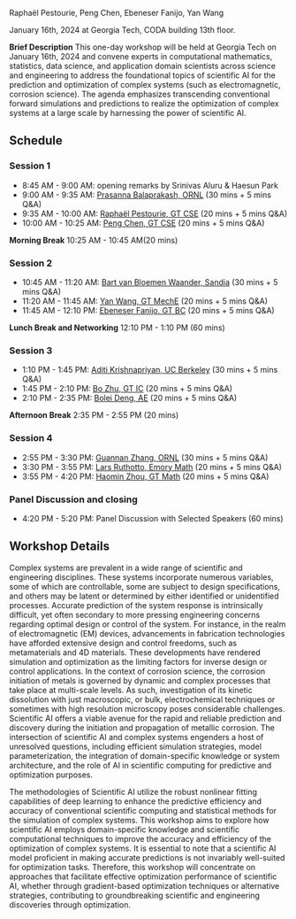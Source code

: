 Raphaël Pestourie, Peng Chen, Ebeneser Fanijo, Yan Wang

January 16th, 2024 at Georgia Tech, CODA building 13th floor.

**Brief Description** This one-day workshop will be held at Georgia Tech on January 16th, 2024 and convene experts in computational mathematics, statistics, data science, and application domain scientists across science and engineering to address the foundational topics of scientific AI for the prediction and optimization of complex systems (such as electromagnetic, corrosion science). The agenda emphasizes transcending conventional forward simulations and predictions to realize the optimization of complex systems at a large scale by harnessing the power of scientific AI. 

## Schedule

### Session 1

- 8:45 AM - 9:00 AM: opening remarks by Srinivas Aluru & Haesun Park
- 9:00 AM - 9:35 AM: [Prasanna Balaprakash, ORNL](https://www.ornl.gov/staff-profile/prasanna-balaprakash) (30 mins + 5 mins Q&A)
- 9:35 AM - 10:00 AM: [Raphaël Pestourie, GT CSE](https://www.raphaelpestourie.com/) (20 mins + 5 mins Q&A)
- 10:00 AM - 10:25 AM: [Peng Chen, GT CSE](https://faculty.cc.gatech.edu/~pchen402/) (20 mins + 5 mins Q&A)

**Morning Break** 10:25 AM - 10:45 AM(20 mins)

### Session 2

- 10:45 AM - 11:20 AM: [Bart van Bloemen Waander, Sandia](https://www.sandia.gov/ccr/staff/bart-g-van-bloemen-waanders/) (30 mins + 5 mins Q&A)
- 11:20 AM - 11:45 AM: [Yan Wang, GT MechE](https://research.gatech.edu/yan-wang) (20 mins + 5 mins Q&A)
- 11:45 AM - 12:10 PM: [Ebeneser Fanijo, GT BC](https://bc.gatech.edu/people/ebenezer-fanijo) (20 mins + 5 mins Q&A)

**Lunch Break and Networking** 12:10 PM - 1:10 PM (60 mins)

### Session 3

- 1:10 PM - 1:45 PM: [Aditi Krishnapriyan, UC Berkeley](https://a1k12.github.io/) (30 mins + 5 mins Q&A)
- 1:45 PM - 2:10 PM: [Bo Zhu, GT IC](https://faculty.cc.gatech.edu/~bozhu/) (20 mins + 5 mins Q&A)
- 2:10 PM - 2:35 PM: [Bolei Deng, AE](https://www.boleideng.com/) (20 mins + 5 mins Q&A)

**Afternoon Break** 2:35 PM - 2:55 PM (20 mins)

### Session 4

- 2:55 PM - 3:30 PM: [Guannan Zhang, ORNL](https://www.ornl.gov/staff-profile/guannan-zhang) (30 mins + 5 mins Q&A)
- 3:30 PM - 3:55 PM: [Lars Ruthotto, Emory Math](https://www.math.emory.edu/~lruthot/) (20 mins + 5 mins Q&A)
- 3:55 PM - 4:20 PM: [Haomin Zhou, GT Math](https://hmzhou.math.gatech.edu/) (20 mins + 5 mins Q&A)

### Panel Discussion and closing 

- 4:20 PM - 5:20 PM: Panel Discussion with Selected Speakers (60 mins)

## Workshop Details

Complex systems are prevalent in a wide range of scientific and engineering disciplines. These systems incorporate numerous variables, some of which are controllable, some are subject to design specifications, and others may be latent or determined by either identified or unidentified processes. Accurate prediction of the system response is intrinsically difficult, yet often secondary to more pressing engineering concerns regarding optimal design or control of the system. For instance, in the realm of electromagnetic (EM) devices, advancements in fabrication technologies have afforded extensive design and control freedoms, such as metamaterials and 4D materials. These developments have rendered simulation and optimization as the limiting factors for inverse design or control applications. In the context of corrosion science, the corrosion initiation of metals is governed by dynamic and complex processes that take place at multi-scale levels. As such, investigation of its kinetic dissolution with just macroscopic, or bulk, electrochemical techniques or sometimes with high resolution microscopy poses considerable challenges. Scientific AI offers a viable avenue for the rapid and reliable prediction and discovery during the initiation and propagation of metallic corrosion. The intersection of scientific AI and complex systems engenders a host of unresolved questions, including efficient simulation strategies, model parameterization, the integration of domain-specific knowledge or system architecture, and the role of AI in scientific computing for predictive and optimization purposes. 
 
The methodologies of Scientific AI utilize the robust nonlinear fitting capabilities of deep learning to enhance the predictive efficiency and accuracy of conventional scientific computing and statistical methods for the simulation of complex systems. This workshop aims to explore how scientific AI employs domain-specific knowledge and scientific computational techniques to improve the accuracy and efficiency of the optimization of complex systems. It is essential to note that a scientific AI model proficient in making accurate predictions is not invariably well-suited for optimization tasks. Therefore, this workshop will concentrate on approaches that facilitate effective optimization performance of scientific AI, whether through gradient-based optimization techniques or alternative strategies, contributing to groundbreaking scientific and engineering discoveries through optimization. 
